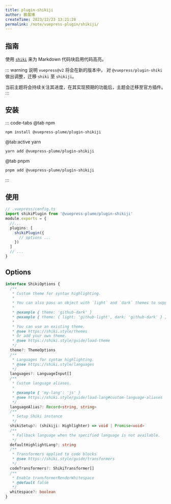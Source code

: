```yaml
---
title: plugin-shikiji
author: 鹏展博
createTime: 2023/12/23 13:21:28
permalink: /note/vuepress-plugin/shikiji/
---
```


<Stamps
  :stamps="['nv', 'ndy', 'g']"
  repo="pengzhanbo/vuepress-theme-plume"
  subpath="plugins/plugin-shikiji"
  package="@vuepress-plume/plugin-shikiji"
/>



## 指南

使用 [`shiki`](https://shiki.style) 来为 Markdown 代码块启用代码高亮。

::: warning 说明
`vuepress@v2` 将会在新的版本中， 对 `@vuepress/plugin-shiki` 做出调整，迁移 `shiki` 至 `shikiji`。

当前主题将会持续关注其进度，在其实现预期的功能后，主题会迁移至官方插件。
:::

## 安装

::: code-tabs
@tab  npm
``` sh
npm install @vuepress-plume/plugin-shikiji
```

@tab:active yarn
``` sh
yarn add @vuepress-plume/plugin-shikiji
```

@tab pnpm
``` sh
pnpm add @vuepress-plume/plugin-shikiji
```
:::

## 使用

```ts
// .vuepress/config.ts
import shikiPlugin from '@vuepress-plume/plugin-shikiji'
module.exports = {
  //...
  plugins: [
    shikiPlugin({
      // options ...
    })
  ]
  // ...
}
```

## Options

```ts
interface ShikiOptions {
  /**
   * Custom theme for syntax highlighting.
   *
   * You can also pass an object with `light` and `dark` themes to support dual themes.
   *
   * @example { theme: 'github-dark' }
   * @example { theme: { light: 'github-light', dark: 'github-dark' } }
   *
   * You can use an existing theme.
   * @see https://shiki.style/themes
   * Or add your own theme.
   * @see https://shiki.style/guide/load-theme
   */
  theme?: ThemeOptions
  /**
   * Languages for syntax highlighting.
   * @see https://shiki.style/languages
   */
  languages?: LanguageInput[]
  /**
   * Custom language aliases.
   *
   * @example { 'my-lang': 'js' }
   * @see https://shiki.style/guide/load-lang#custom-language-aliases
   */
  languageAlias?: Record<string, string>
  /**
   * Setup Shiki instance
   */
  shikiSetup?: (shikiji: Highlighter) => void | Promise<void>
  /**
   * Fallback language when the specified language is not available.
   */
  defaultHighlightLang?: string
  /**
   * Transformers applied to code blocks
   * @see https://shiki.style/guide/transformers
   */
  codeTransformers?: ShikiTransformer[]
  /**
   * Enable transformerRenderWhitespace
   * @default false
   */
  whitespace?: boolean
}
```
